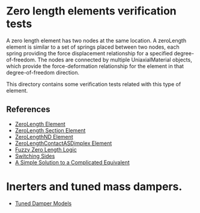 # Zero length elements verification tests
A zero length element has two nodes at the same location. A zeroLength element is similar to a set of springs placed between two nodes, each spring providing the force displacement relationship for a specified degree-of-freedom. The nodes are connected by multiple UniaxialMaterial objects, which provide the force-deformation relationship for the element in that degree-of-freedom direction.

This directory contains some verification tests related with this type of element.

## References
- [ZeroLength Element](https://opensees.github.io/OpenSeesDocumentation/user/manual/model/elements/zeroLength.html#zerolength-element)
- [ZeroLength Section Element](https://opensees.github.io/OpenSeesDocumentation/user/manual/model/elements/zeroLengthSection.html#zerolength-section-element)
- [ZeroLengthND Element](https://opensees.github.io/OpenSeesDocumentation/user/manual/model/elements/zeroLengthND.html)
- [ZeroLengthContactASDimplex Element](https://opensees.github.io/OpenSeesDocumentation/user/manual/model/elements/zeroLengthContactASDimplex.html)
- [Fuzzy Zero Length Logic](https://portwooddigital.com/2022/04/24/fuzzy-zero-length-logic/)
- [Switching Sides](https://portwooddigital.com/2022/05/08/switching-sides/)
- [A Simple Solution to a Complicated Equivalent](https://portwooddigital.com/2022/06/19/a-simple-solution-to-a-complicated-equivalent)


# Inerters and tuned mass dampers.
- [Tuned Damper Models](https://portwooddigital.com/2023/11/11/tuned-damper-models/)
